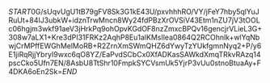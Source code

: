 $START$0G/sUqvUgU1tB79gFV8Sk3G1kE43U/pxvhhhRO/VY/jFeY7hby5qlYuJRuUt+84IJ3ubkW+idznTrwMncn8Wy24fdPBzXrOVSiV43Etm1nZU7jV3tOOLc06hgjm3wkf91aeV3jHrkPq9ohOpvKGdOF8nzZmxcBPQv16gencjrVLieL3G+308w7aLX1+Kre3dPI31FRKz2AqhP8Eu1alKMsIlea0864Q2RCOhnlk+wlYqNbwjCrMPffEWGhMelMoRB+R2ZrnXmSWmQHZ6dYwyTzYUkfgmnNyq2+P/y6E1jiRqRjjYbryI9wxc6qO8YZ/EaPvdSCbCx0XfADKasSAWkdXmqTRkvRAzq14pscCko5Ufn7EN/8AsbU8TtShr10FmpkSYCVsmUk5YjrP3vUu0stnoBtuaAy+F4DKA6oEn2Sk=$END$